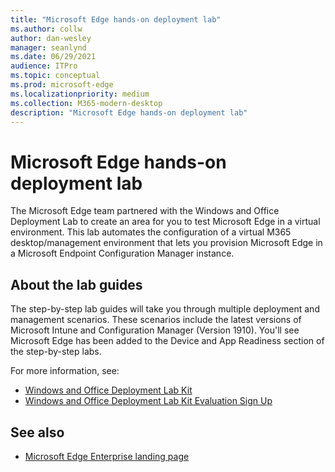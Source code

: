```yaml
---
title: "Microsoft Edge hands-on deployment lab"
ms.author: collw
author: dan-wesley
manager: seanlynd
ms.date: 06/29/2021
audience: ITPro
ms.topic: conceptual
ms.prod: microsoft-edge
ms.localizationpriority: medium
ms.collection: M365-modern-desktop
description: "Microsoft Edge hands-on deployment lab"
---
```


# Microsoft Edge hands-on deployment lab

The Microsoft Edge team partnered with the Windows and Office Deployment Lab to create an area for you to test Microsoft Edge in a virtual environment. This lab automates the configuration of a virtual M365 desktop/management environment that lets you provision Microsoft Edge in a Microsoft Endpoint Configuration Manager instance.

## About the lab guides

The step-by-step lab guides will take you through multiple deployment and management scenarios. These scenarios include the latest versions of Microsoft Intune and Configuration Manager (Version 1910). You'll see Microsoft Edge has been added to the Device and App Readiness section of the step-by-step labs.

For more information, see:

- [Windows and Office Deployment Lab Kit](/microsoft-365/enterprise/modern-desktop-deployment-and-management-lab?view=o365-worldwide)
- [Windows and Office Deployment Lab Kit Evaluation Sign Up](https://www.microsoft.com/evalcenter/evaluate-lab-kit)

## See also

- [Microsoft Edge Enterprise landing page](https://aka.ms/EdgeEnterprise)